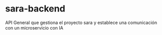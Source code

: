 # sara-backend
API General que gestiona el proyecto sara y establece una comunicación con un microservicio con IA

